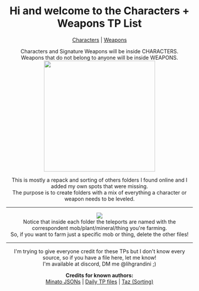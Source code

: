 <body>
  <div align="center">
    <h1>Hi and welcome to the Characters + Weapons TP List</h1><p></p>
<a href="">Characters</a> | <a href="">Weapons</a><p></p>
Characters and Signature Weapons will be inside CHARACTERS.<br>
Weapons that do not belong to anyone will be inside WEAPONS.<br>
<img src="https://i.imgur.com/jCWk3eP.png" widht=200 height=300>
<p></p>
This is mostly a repack and sorting of others folders I found online and I added my own spots that were missing.<br>
The purpose is to create folders with a mix of everything a character or weapon needs to be leveled.<br>
<hr>
<img src="https://i.imgur.com/ggCL64z.png"><br>
Notice that inside each folder the teleports are named with the correspondent mob/plant/mineral/thing you're farming.<br>
So, if you want to farm just a specific mob or thing, delete the other files!
<hr>
I'm trying to give everyone credit for these TPs but I don't know every source, so if you have a file here, let me know!<br>
I'm available at discord, DM me @lihgrandini ;)<p></p>
<p></p>
<b>Credits for known authors:</b><br>
<a href="https://github.com/Minato0211/minato-jsons/blob/main/README.md">Minato JSONs</a> | <a href="https://github.com/Schvis/Share/blob/main/DailyTP.rar">Daily TP files</a> | <a href="https://github.com/tazbom235"> Taz (Sorting)</a>
    
</body>
